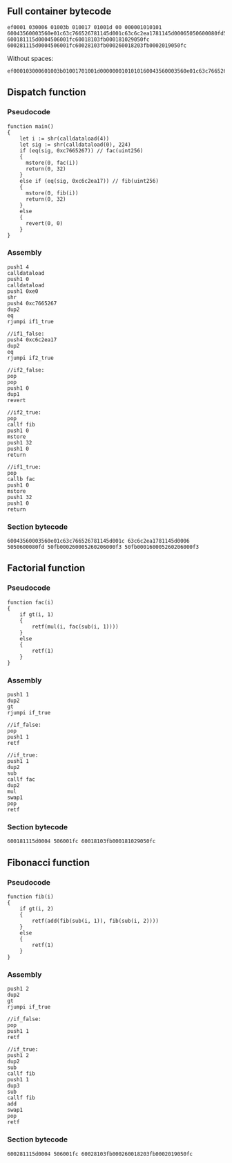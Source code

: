 
## Full container bytecode

```
ef0001 030006 01003b 010017 01001d 00 000001010101 60043560003560e01c63c766526781145d001c63c6c2ea1781145d00065050600080fd50fb000260005260206000f350fb000160005260206000f3 600181115d0004506001fc60018103fb000181029050fc 600281115d0004506001fc60028103fb000260018203fb0002019050fc
```

Without spaces:
```
ef000103000601003b01001701001d0000000101010160043560003560e01c63c766526781145d001c63c6c2ea1781145d00065050600080fd50fb000260005260206000f350fb000160005260206000f3600181115d0004506001fc60018103fb000181029050fc600281115d0004506001fc60028103fb000260018203fb0002019050fc
```

## Dispatch function

### Pseudocode

```
function main()
{
    let i := shr(calldataload(4))
    let sig := shr(calldataload(0), 224)
    if (eq(sig, 0xc7665267)) // fac(uint256)
    {
      mstore(0, fac(i))
      return(0, 32)
    }
    else if (eq(sig, 0xc6c2ea17)) // fib(uint256)
    {
      mstore(0, fib(i))
      return(0, 32)
    }
    else
    {
      revert(0, 0)
    }
}
```

### Assembly

```
push1 4
calldataload
push1 0
calldataload
push1 0xe0
shr
push4 0xc7665267
dup2
eq
rjumpi if1_true

//if1_false:
push4 0xc6c2ea17
dup2
eq
rjumpi if2_true

//if2_false:
pop
pop
push1 0
dup1
revert

//if2_true:
pop
callf fib
push1 0
mstore
push1 32
push1 0
return

//if1_true:
pop
callb fac
push1 0
mstore
push1 32
push1 0
return
```

### Section bytecode

```
60043560003560e01c63c766526781145d001c 63c6c2ea1781145d0006 5050600080fd 50fb000260005260206000f3 50fb000160005260206000f3
```


## Factorial function

### Pseudocode

```
function fac(i)
{
    if gt(i, 1)
    {
        retf(mul(i, fac(sub(i, 1))))
    }
    else
    {
        retf(1)
    }
}
```

### Assembly

```
push1 1
dup2
gt
rjumpi if_true

//if_false:
pop
push1 1
retf

//if_true:
push1 1
dup2
sub
callf fac
dup2
mul
swap1
pop
retf
```

### Section bytecode

```
600181115d0004 506001fc 60018103fb000181029050fc
```


## Fibonacci function

### Pseudocode

```
function fib(i)
{
    if gt(i, 2)
    {
        retf(add(fib(sub(i, 1)), fib(sub(i, 2))))
    }
    else
    {
        retf(1)
    }
}
```

### Assembly

```
push1 2
dup2
gt
rjumpi if_true

//if_false:
pop
push1 1
retf

//if_true:
push1 2
dup2
sub
callf fib
push1 1
dup3
sub
callf fib
add
swap1
pop
retf
```

### Section bytecode

```
600281115d0004 506001fc 60028103fb000260018203fb0002019050fc
```

